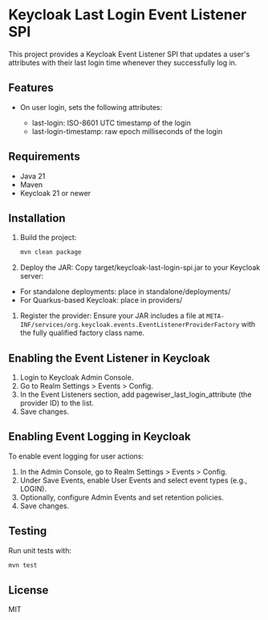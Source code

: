 # Keycloak Last Login Event Listener SPI

This project provides a Keycloak Event Listener SPI that updates a user's attributes with their last login time whenever
they successfully log in.

## Features

* On user login, sets the following attributes:

  * last-login: ISO-8601 UTC timestamp of the login
  * last-login-timestamp: raw epoch milliseconds of the login

## Requirements

* Java 21
* Maven
* Keycloak 21 or newer

## Installation

1. Build the project:

    ```bash
    mvn clean package
    ```

1. Deploy the JAR: Copy target/keycloak-last-login-spi.jar to your Keycloak server:

* For standalone deployments: place in standalone/deployments/
* For Quarkus-based Keycloak: place in providers/

1. Register the provider: Ensure your JAR includes a file at
`META-INF/services/org.keycloak.events.EventListenerProviderFactory` with the fully qualified factory class name.

## Enabling the Event Listener in Keycloak

1. Login to Keycloak Admin Console.
1. Go to Realm Settings > Events > Config.
1. In the Event Listeners section, add pagewiser_last_login_attribute (the provider ID) to the list.
1. Save changes.

## Enabling Event Logging in Keycloak

To enable event logging for user actions:

1. In the Admin Console, go to Realm Settings > Events > Config.
1. Under Save Events, enable User Events and select event types (e.g., LOGIN).
1. Optionally, configure Admin Events and set retention policies.
1. Save changes.

## Testing

Run unit tests with:

```bash
mvn test
```

## License

MIT
